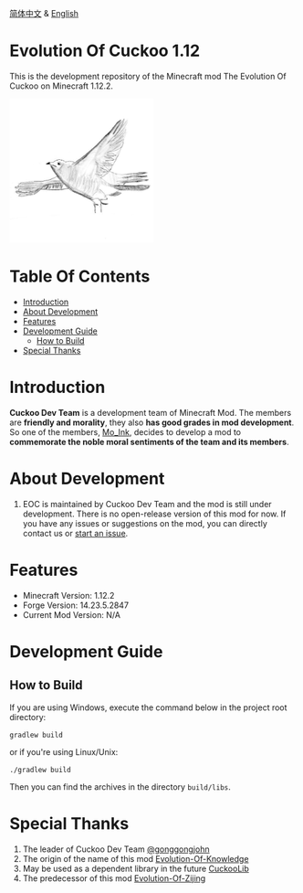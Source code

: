 [简体中文](README.md) & [English](README-en_us.md)

# Evolution Of Cuckoo 1.12

This is the development repository of the Minecraft mod The Evolution Of Cuckoo on Minecraft 1.12.2.

<img src="./doc/logo.png" width="50%">

# Table Of Contents

- [Introduction](#introduction)
- [About Development](#about-development)
- [Features](#features)
- [Development Guide](#development-guide)
  - [How to Build](#how-to-build)
- [Special Thanks](#special-thanks)

# Introduction
**Cuckoo Dev Team** is a development team of Minecraft Mod. The members are **friendly and morality**, they also **has good grades in mod development**. So one of the members, [Mo_Ink](https://github.com/Mo-Ink), decides to develop a mod to **commemorate the noble moral sentiments of the team and its members**. 

# About Development
1. EOC is maintained by Cuckoo Dev Team and the mod is still under development. There is no open-release version of this mod for now. If you have any issues or suggestions on the mod, you can directly contact us or [start an issue](https://github.com/Mo-Ink/Evolution-Of-Cuckoo/issues).

# Features
* Minecraft Version: 1.12.2
* Forge Version: 14.23.5.2847
* Current Mod Version: N/A

# Development Guide

## How to Build

If you are using Windows, execute the command below in the project root directory:

```
gradlew build
```

or if you're using Linux/Unix:

```
./gradlew build
```

Then you can find the archives in the directory `build/libs`.

# Special Thanks

1. The leader of Cuckoo Dev Team [@gonggongjohn](https://github.com/gonggongjohn)
2. The origin of the name of this mod [Evolution-Of-Knowledge](https://github.com/gonggongjohn/Evolution-Of-Knowledge)
3. May be used as a dependent library in the future [CuckooLib](https://github.com/zi-jing/CuckooLib)
4. The predecessor of this mod [Evolution-Of-Zijing](https://github.com/Wu-baozi/Evolution-Of-Zijing)